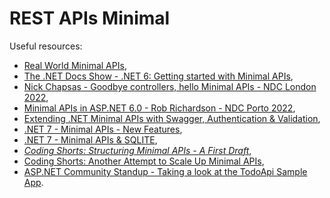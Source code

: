 # REST APIs Minimal

Useful resources:

- [Real World Minimal APIs](https://youtu.be/UosTUODhSFw),
- [The .NET Docs Show - .NET 6: Getting started with Minimal APIs](https://youtu.be/HDinmuGYaIA),
- [Nick Chapsas - Goodbye controllers, hello Minimal APIs - NDC London 2022](https://youtu.be/hPpvlKLeYYA),
- [Minimal APIs in ASP.NET 6.0 - Rob Richardson - NDC Porto 2022](https://youtu.be/b5DV_coRBUU),
- [Extending .NET Minimal APIs with Swagger, Authentication & Validation](https://youtu.be/XKN0084p7WQ),
- [.NET 7 - Minimal APIs - New Features](https://youtu.be/k14RUrby-cE),
- [.NET 7 - Minimal APIs & SQLITE](https://youtu.be/OpS_0KdA3Yk),
- _[Coding Shorts: Structuring Minimal APIs - A First Draft](https://youtu.be/Q_zXFeP-QNI)_,
- [Coding Shorts: Another Attempt to Scale Up Minimal APIs](https://youtu.be/i0sSXHQvRhU),
- [ASP.NET Community Standup - Taking a look at the TodoApi Sample App](https://youtu.be/moJjFXVO9Mw).
